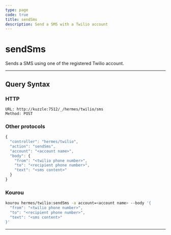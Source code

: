 ```yaml
---
type: page
code: true
title: sendSms
description: Send a SMS with a Twilio account
---
```


# sendSms

Sends a SMS using one of the registered Twilio account.

---

## Query Syntax

### HTTP

```http
URL: http://kuzzle:7512/_/hermes/twilio/sms
Method: POST
```

### Other protocols

```js
{
  "controller": "hermes/twilio",
  "action": "sendSms",
  "account": "<account name>",
  "body": {
    "from": "<twilio phone number>",
    "to": "<recipient phone number>",
    "text": "<sms content>"
  }
}
```

### Kourou

```bash
kourou hermes/twilio:sendSms -a account=<account name> --body '{
  "from": "<twilio phone number>",
  "to": "<recipient phone number>",
  "text": "<sms content>"
}'
```
---